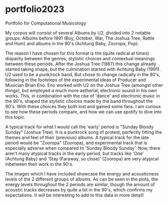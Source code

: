 # portfolio2023
Portfolio for Computational Musicology

My corpus will consist of several Albums by U2, divided into 2 notable groups: Albums before 1991 (Boy, October, War, The Joshua Tree, Rattle and Hum) and albums in the 90's (Achtung Baby, Zooropa, Pop).

The reason I have chosen for this format is the (quite radical at times) disparity between the genres, stylistic choices and contextual meanings between these periods. After the Joshua Tree (1987) this change already started taking shape, but the culmination started with Achtung Baby (1991). U2 used to be a punk/rock band, But chose to change radically in the 90's, following in the footsteps of the experimental ideas of Producer and Musician Brian Eno. Eno worked with U2 on the Joshua Tree (amongst other things), but employed a much more aetherial, electronic sound in his own works. This, in combination with the rise of 'dance' and electronic music in the 90's, shaped the stylistic choices made by the band throughout the 90's. With these choices they both lost and gained some fans. I am curious to see how these periods compare, and how we can use spotify to dive into this topic.

A typical track for what I would call the 'early' period is "Sunday Bloody Sunday" (Joshua Tree). It is a punkrock song of protest, perfectly fitting the themes and feel of their (previous) albums. A typical track for the late period would be "Zooropa" (Zooropa), and experimental track that is especially adverse when compared to 'Sunday Bloody Sunday'. Now, there aren't many atypical tracks in the early period, but tracks like 'One' (Achtung Baby) and 'Stay (Faraway, so close)' (Zooropa) are very atypical inbetween their work in the 90's.

The images which I have included showcase the energy and acousticness levels of the 2 different groups of albums. As can be seen in the plots, the energy levels throughout the 2 periods are similar, though the amount of acoustic tracks decreases by quite a bit in the 90's, which confirms my expectations. It will be interesting to add to this data in more detail!

